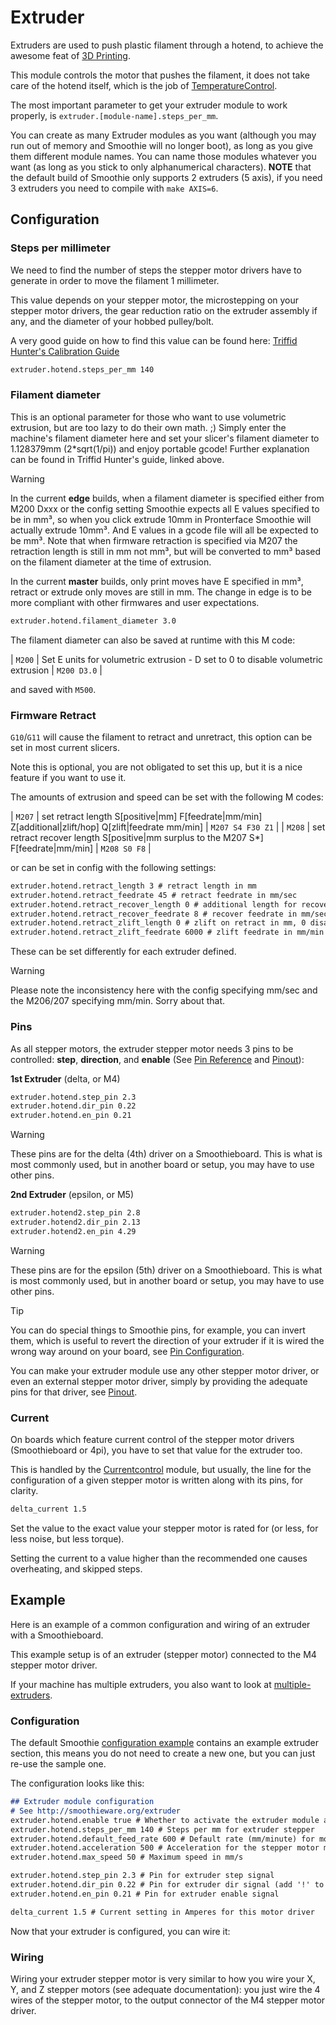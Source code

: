
# Extruder

Extruders are used to push plastic filament through a hotend, to achieve the awesome feat of [3D Printing](http://en.wikipedia.org/wiki/3D_printing).

This module controls the motor that pushes the filament, it does not take care of the hotend itself, which is the job of [TemperatureControl](temperature-control.md).

The most important parameter to get your extruder module to work properly, is `extruder.[module-name].steps_per_mm`.

You can create as many Extruder modules as you want (although you may run out of memory and Smoothie will no longer boot), as long as you give them different module names. You can name those modules whatever you want (as long as you stick to only alphanumerical characters). **NOTE** that the default build of Smoothie only supports 2 extruders (5 axis), if you need 3 extruders you need to compile with `make AXIS=6`.

## Configuration

### Steps per millimeter

We need to find the number of steps the stepper motor drivers have to generate in order to move the filament 1 millimeter.

This value depends on your stepper motor, the microstepping on your stepper motor drivers, the gear reduction ratio on the extruder assembly if any, and the diameter of your hobbed pulley/bolt.

A very good guide on how to find this value can be found here: [Triffid Hunter's Calibration Guide](http://reprap.org/wiki/Triffid_Hunter%27s_Calibration_Guide#E_steps)

```markdown
extruder.hotend.steps_per_mm 140
```

### Filament diameter

This is an optional parameter for those who want to use volumetric extrusion, but are too lazy to do their own math. ;) Simply enter the machine's filament diameter here and set your slicer's filament diameter to 1.128379mm (2*sqrt(1/pi)) and enjoy portable gcode! Further explanation can be found in Triffid Hunter's guide, linked above.

> [!WARNING]
> In the current **edge** builds, when a filament diameter is specified either from M200 Dxxx or the config setting Smoothie expects all E values specified to be in mm³, so when you click extrude 10mm in Pronterface Smoothie will actually extrude 10mm³. And E values in a gcode file will all be expected to be mm³.
> Note that when firmware retraction is specified via M207 the retraction length is still in mm not mm³, but will be converted to mm³ based on the filament diameter at the time of extrusion.
> 
> In the current **master** builds, only print moves have E specified in mm³, retract or extrude only moves are still in mm. The change in edge is to be more compliant with other firmwares and user expectations.

```markdown
extruder.hotend.filament_diameter 3.0
```

The filament diameter can also be saved at runtime with this M code:

| `M200` | Set E units for volumetric extrusion - D<filament diameter> set to 0 to disable volumetric extrusion | `M200 D3.0` |

and saved with `M500`.

### Firmware Retract

`G10`/`G11` will cause the filament to retract and unretract, this option can be set in most current slicers.

Note this is optional, you are not obligated to set this up, but it is a nice feature if you want to use it.

The amounts of extrusion and speed can be set with the following M codes:

| `M207` | set retract length S[positive|mm] F[feedrate|mm/min] Z[additional|zlift/hop] Q[zlift|feedrate mm/min] | `M207 S4 F30 Z1` |
| `M208` | set retract recover length S[positive|mm surplus to the M207 S*] F[feedrate|mm/min] | `M208 S0 F8` |

or can be set in config with the following settings:

```markdown
extruder.hotend.retract_length 3 # retract length in mm
extruder.hotend.retract_feedrate 45 # retract feedrate in mm/sec
extruder.hotend.retract_recover_length 0 # additional length for recover
extruder.hotend.retract_recover_feedrate 8 # recover feedrate in mm/sec (should be less than retract feedrate)
extruder.hotend.retract_zlift_length 0 # zlift on retract in mm, 0 disables
extruder.hotend.retract_zlift_feedrate 6000 # zlift feedrate in mm/min (Note mm/min NOT mm/sec)
```

These can be set differently for each extruder defined.

> [!WARNING]
> Please note the inconsistency here with the config specifying mm/sec and the M206/207 specifying mm/min.
> Sorry about that.

### Pins

As all stepper motors, the extruder stepper motor needs 3 pins to be controlled: **step**, **direction**, and **enable** (See [Pin Reference](http://smoothieware.org/lpc1769-pin-usage) and [Pinout](pinout.md)):

**1st Extruder** (delta, or M4)

```markdown
extruder.hotend.step_pin 2.3
extruder.hotend.dir_pin 0.22
extruder.hotend.en_pin 0.21
```

> [!WARNING]
> These pins are for the delta (4th) driver on a Smoothieboard. This is what is most commonly used, but in another board or setup, you may have to use other pins.

**2nd Extruder** (epsilon, or M5)

```markdown
extruder.hotend2.step_pin 2.8
extruder.hotend2.dir_pin 2.13
extruder.hotend2.en_pin 4.29
```

> [!WARNING]
> These pins are for the epsilon (5th) driver on a Smoothieboard. This is what is most commonly used, but in another board or setup, you may have to use other pins.

> [!TIP]
> You can do special things to Smoothie pins, for example, you can invert them, which is useful to revert the direction of your extruder if it is wired the wrong way around on your board, see [Pin Configuration](/pin-configuration.md).
> 
> You can make your extruder module use any other stepper motor driver, or even an external stepper motor driver, simply by providing the adequate pins for that driver, see [Pinout](pinout.md).

### Current

On boards which feature current control of the stepper motor drivers (Smoothieboard or 4pi), you have to set that value for the extruder too.

This is handled by the [Currentcontrol](currentcontrol.md) module, but usually, the line for the configuration of a given stepper motor is written along with its pins, for clarity.

```markdown
delta_current 1.5
```

Set the value to the exact value your stepper motor is rated for (or less, for less noise, but less torque).

Setting the current to a value higher than the recommended one causes overheating, and skipped steps.

## Example

Here is an example of a common configuration and wiring of an extruder with a Smoothieboard.

This example setup is of an extruder (stepper motor) connected to the M4 stepper motor driver.

If your machine has multiple extruders, you also want to look at [multiple-extruders](multiple-extruders.md).

### Configuration

The default Smoothie [configuration example](/configuring-smoothie.md) contains an example extruder section, this means you do not need to create a new one, but you can just re-use the sample one.

The configuration looks like this:

```markdown
## Extruder module configuration
# See http://smoothieware.org/extruder
extruder.hotend.enable true # Whether to activate the extruder module at all. All configuration is ignored if false
extruder.hotend.steps_per_mm 140 # Steps per mm for extruder stepper
extruder.hotend.default_feed_rate 600 # Default rate (mm/minute) for moves where only the extruder moves
extruder.hotend.acceleration 500 # Acceleration for the stepper motor mm/sec²
extruder.hotend.max_speed 50 # Maximum speed in mm/s

extruder.hotend.step_pin 2.3 # Pin for extruder step signal
extruder.hotend.dir_pin 0.22 # Pin for extruder dir signal (add '!' to reverse direction)
extruder.hotend.en_pin 0.21 # Pin for extruder enable signal

delta_current 1.5 # Current setting in Amperes for this motor driver
```

Now that your extruder is configured, you can wire it:

### Wiring

Wiring your extruder stepper motor is very similar to how you wire your X, Y, and Z stepper motors (see adequate documentation): you just wire the 4 wires of the stepper motor, to the output connector of the M4 stepper motor driver.
